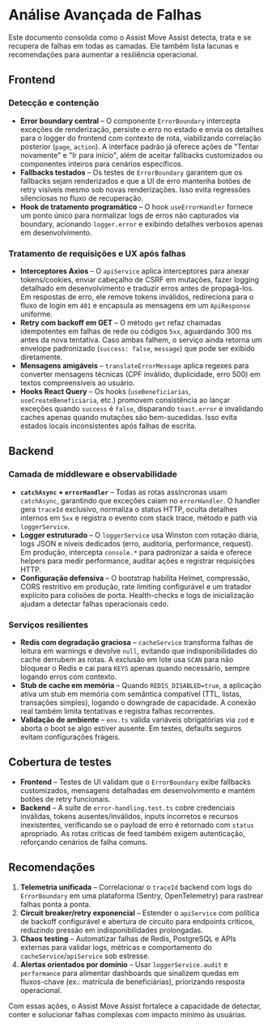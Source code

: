 # Análise Avançada de Falhas

Este documento consolida como o Assist Move Assist detecta, trata e se recupera de falhas em todas as camadas. Ele também lista lacunas e recomendações para aumentar a resiliência operacional.

## Frontend

### Detecção e contenção
- **Error boundary central** – O componente `ErrorBoundary` intercepta exceções de renderização, persiste o erro no estado e envia os detalhes para o logger do frontend com contexto de rota, viabilizando correlação posterior (`page`, `action`). A interface padrão já oferece ações de "Tentar novamente" e "Ir para início", além de aceitar fallbacks customizados ou componentes inteiros para cenários específicos.
- **Fallbacks testados** – Os testes de `ErrorBoundary` garantem que os fallbacks sejam renderizados e que a UI de erro mantenha botões de retry visíveis mesmo sob novas renderizações. Isso evita regressões silenciosas no fluxo de recuperação.
- **Hook de tratamento programático** – O hook `useErrorHandler` fornece um ponto único para normalizar logs de erros não capturados via boundary, acionando `logger.error` e exibindo detalhes verbosos apenas em desenvolvimento.

### Tratamento de requisições e UX após falhas
- **Interceptores Axios** – O `apiService` aplica interceptores para anexar tokens/cookies, enviar cabeçalho de CSRF em mutações, fazer logging detalhado em desenvolvimento e traduzir erros antes de propagá-los. Em respostas de erro, ele remove tokens inválidos, redireciona para o fluxo de login em `401` e encapsula as mensagens em um `ApiResponse` uniforme.
- **Retry com backoff em GET** – O método `get` refaz chamadas idempotentes em falhas de rede ou códigos `5xx`, aguardando 300 ms antes da nova tentativa. Caso ambas falhem, o serviço ainda retorna um envelope padronizado (`success: false`, `message`) que pode ser exibido diretamente.
- **Mensagens amigáveis** – `translateErrorMessage` aplica regexes para converter mensagens técnicas (CPF inválido, duplicidade, erro 500) em textos compreensíveis ao usuário.
- **Hooks React Query** – Os hooks (`useBeneficiarias`, `useCreateBeneficiaria`, etc.) promovem consistência ao lançar exceções quando `success` é `false`, disparando `toast.error` e invalidando caches apenas quando mutações são bem-sucedidas. Isso evita estados locais inconsistentes após falhas de escrita.

## Backend

### Camada de middleware e observabilidade
- **`catchAsync` + `errorHandler`** – Todas as rotas assíncronas usam `catchAsync`, garantindo que exceções caiam no `errorHandler`. O handler gera `traceId` exclusivo, normaliza o status HTTP, oculta detalhes internos em `5xx` e registra o evento com stack trace, método e path via `loggerService`.
- **Logger estruturado** – O `loggerService` usa Winston com rotação diária, logs JSON e níveis dedicados (erro, auditoria, performance, request). Em produção, intercepta `console.*` para padronizar a saída e oferece helpers para medir performance, auditar ações e registrar requisições HTTP.
- **Configuração defensiva** – O bootstrap habilita Helmet, compressão, CORS restritivo em produção, rate limiting configurável e um tratador explícito para colisões de porta. Health-checks e logs de inicialização ajudam a detectar falhas operacionais cedo.

### Serviços resilientes
- **Redis com degradação graciosa** – `cacheService` transforma falhas de leitura em warnings e devolve `null`, evitando que indisponibilidades do cache derrubem as rotas. A exclusão em lote usa `SCAN` para não bloquear o Redis e cai para `KEYS` apenas quando necessário, sempre logando erros com contexto.
- **Stub de cache em memória** – Quando `REDIS_DISABLED=true`, a aplicação ativa um stub em memória com semântica compatível (TTL, listas, transações simples), logando o downgrade de capacidade. A conexão real também limita tentativas e registra falhas recorrentes.
- **Validação de ambiente** – `env.ts` valida variáveis obrigatórias via `zod` e aborta o boot se algo estiver ausente. Em testes, defaults seguros evitam configurações frágeis.

## Cobertura de testes
- **Frontend** – Testes de UI validam que o `ErrorBoundary` exibe fallbacks customizados, mensagens detalhadas em desenvolvimento e mantém botões de retry funcionais.
- **Backend** – A suíte de `error-handling.test.ts` cobre credenciais inválidas, tokens ausentes/inválidos, inputs incorretos e recursos inexistentes, verificando se o payload de erro é retornado com `status` apropriado. As rotas críticas de feed também exigem autenticação, reforçando cenários de falha comuns.

## Recomendações
1. **Telemetria unificada** – Correlacionar o `traceId` backend com logs do `ErrorBoundary` em uma plataforma (Sentry, OpenTelemetry) para rastrear falhas ponta a ponta.
2. **Circuit breaker/retry exponencial** – Estender o `apiService` com política de backoff configurável e abertura de circuito para endpoints críticos, reduzindo pressão em indisponibilidades prolongadas.
3. **Chaos testing** – Automatizar falhas de Redis, PostgreSQL e APIs externas para validar logs, métricas e comportamento do `cacheService`/`apiService` sob estresse.
4. **Alertas orientados por domínio** – Usar `loggerService.audit` e `performance` para alimentar dashboards que sinalizem quedas em fluxos-chave (ex.: matrícula de beneficiárias), priorizando resposta operacional.

Com essas ações, o Assist Move Assist fortalece a capacidade de detectar, conter e solucionar falhas complexas com impacto mínimo às usuárias.
